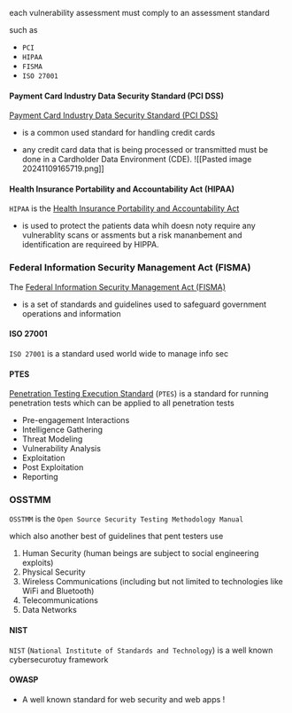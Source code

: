 each vulnerability assessment must comply to an assessment standard

such as 

- `PCI`
- `HIPAA`
- `FISMA`
- `ISO 27001`



#### Payment Card Industry Data Security Standard (PCI DSS)

[Payment Card Industry Data Security Standard (PCI DSS)](https://www.pcisecuritystandards.org/pci_security/)
- is a common used standard for handling credit cards 


- any credit card data that is being processed or transmitted must be done in a Cardholder Data Environment (CDE).
![[Pasted image 20241109165719.png]]

#### Health Insurance Portability and Accountability Act (HIPAA)

`HIPAA` is the [Health Insurance Portability and Accountability Act](https://www.hhs.gov/programs/hipaa/index.html)
- is used to protect the patients data whih doesn noty require any vulnerablity scans or assments but a risk mananbement and identification are requireed by HIPPA. 

### Federal Information Security Management Act (FISMA)

The [Federal Information Security Management Act (FISMA)](https://www.cisa.gov/federal-information-security-modernization-act)
- is a set of standards and guidelines used to safeguard government operations and information 


#### ISO 27001
`ISO 27001` is a standard used world wide to manage info sec 


#### PTES

[Penetration Testing Execution Standard](http://www.pentest-standard.org/index.php/Main_Page) (`PTES`) is a standard for running penetration tests which can be applied to all penetration tests 

- Pre-engagement Interactions
- Intelligence Gathering
- Threat Modeling
- Vulnerability Analysis
- Exploitation
- Post Exploitation
- Reporting

### OSSTMM
`OSSTMM` is the `Open Source Security Testing Methodology Manual`

which also another best of guidelines that pent testers use 

1. Human Security (human beings are subject to social engineering exploits)
2. Physical Security
3. Wireless Communications (including but not limited to technologies like WiFi and Bluetooth)
4. Telecommunications
5. Data Networks

#### NIST

`NIST` (`National Institute of Standards and Technology`) is a well known cybersecurotuy framework 

#### OWASP

- A well known standard for web security and web apps ! 

